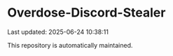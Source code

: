 # Overdose-Discord-Stealer

Last updated: 2025-06-24 10:38:11

This repository is automatically maintained.
